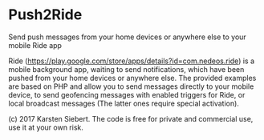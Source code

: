 # Push2Ride
Send push messages from your home devices or anywhere else to your mobile Ride app

Ride (https://play.google.com/store/apps/details?id=com.nedeos.ride) is a mobile background app, waiting to send notifications, which have been pushed from your home devices or anywhere else. The provided examples are based on PHP and allow you to send messages directly to your mobile device, to send geofencing messages with enabled triggers for Ride, or local broadcast messages (The latter ones require special activation).

(c) 2017 Karsten Siebert. The code is free for private and commercial use, use it at your own risk.
